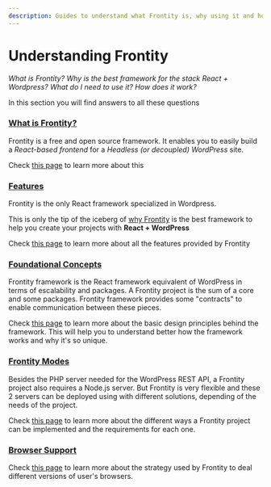 ```yaml
---
description: Guides to understand what Frontity is, why using it and how
---
```


# Understanding Frontity

*What is Frontity?* *Why is the best framework for the stack React + Wordpress?* *What do I need to use it?* *How does it work?* 

In this section you will find answers to all these questions  

### [What is Frontity?](#)

Frontity is a free and open source framework. It enables you to easily build a *React-based frontend* for a *Headless (or decoupled) WordPress* site. 

Check [this page](#) to learn more about this

### [Features](#)

Frontity is the only React framework specialized in Wordpress. 

This is only the tip of the iceberg of [why Frontity](#) is the best framework to help you create your projects with **React + WordPress** 

Check [this page](#) to learn more about all the features provided by Frontity

### [Foundational Concepts](#)

Frontity framework is the React framework equivalent of WordPress in terms of escalability and packages. A Frontity project is the sum of a core and some packages. Frontity framework provides some "contracts" to enable communication between these pieces.

Check [this page](#) to learn more about the basic design principles behind the framework. This will help you to understand better how the framework works and why it's so unique.

### [Frontity Modes](#)

Besides the PHP server needed for the WordPress REST API, a Frontity project also requires a Node.js server. But Frontity is very flexible and these 2 servers can be deployed using with different solutions, depending of the needs of the project. 

Check [this page](#) to learn more about the different ways a Frontity project can be implemented and the requirements for each one.

### [Browser Support](#)

Check [this page](#) to learn more about the strategy used by Frontity to deal different versions of user's browsers.


